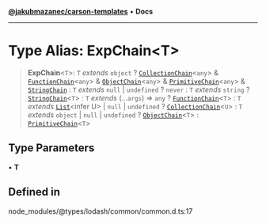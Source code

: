 [**@jakubmazanec/carson-templates**](../../../README.md) • **Docs**

---

# Type Alias: ExpChain\<T\>

> **ExpChain**\<`T`\>: `T` _extends_ `object` ?
> [`CollectionChain`](../interfaces/CollectionChain.md)\<`any`\> &
> [`FunctionChain`](../interfaces/FunctionChain.md)\<`any`\> &
> [`ObjectChain`](../interfaces/ObjectChain.md)\<`any`\> &
> [`PrimitiveChain`](../interfaces/PrimitiveChain.md)\<`any`\> &
> [`StringChain`](../interfaces/StringChain.md) : `T` _extends_ `null` \| `undefined` ? `never` :
> `T` _extends_ `string` ? [`StringChain`](../interfaces/StringChain.md)\<`T`\> : `T` _extends_
> (...`args`) => `any` ? [`FunctionChain`](../interfaces/FunctionChain.md)\<`T`\> : `T` _extends_
> [`List`](List.md)\<infer U\> \| `null` \| `undefined` ?
> [`CollectionChain`](../interfaces/CollectionChain.md)\<`U`\> : `T` _extends_ `object` \| `null` \|
> `undefined` ? [`ObjectChain`](../interfaces/ObjectChain.md)\<`T`\> :
> [`PrimitiveChain`](../interfaces/PrimitiveChain.md)\<`T`\>

## Type Parameters

• **T**

## Defined in

node_modules/@types/lodash/common/common.d.ts:17
